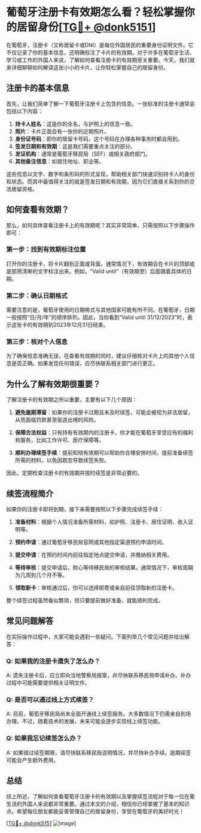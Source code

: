 # 葡萄牙注册卡有效期怎么看？轻松掌握你的居留身份[[TG💪+ @donk5151](https://t.me/s/donk5151)]

在葡萄牙，注册卡（又称居留卡或DNI）是每位外国居民的重要身份证明文件。它不仅记录了你的基本信息，还明确标注了卡片的有效期。对于许多在葡萄牙生活、学习或工作的外国人来说，了解如何查看注册卡的有效期至关重要。今天，我们就来详细聊聊如何解读这张小小的卡片，让你轻松掌握自己的居留身份。

## 注册卡的基本信息

首先，让我们简单了解一下葡萄牙注册卡上包含的信息。一张标准的注册卡通常会包括以下内容：

1. **持卡人姓名**：这是你的全名，与护照上的信息一致。
2. **照片**：卡片正面会有一张你的近期照片。
3. **身份证号码**：即你的居留卡号码，这个号码在办理各种事务时都会用到。
4. **签发日期和有效期**：这是我们需要重点关注的部分。
5. **发证机构**：通常是葡萄牙移民局（SEF）或相关政府部门。
6. **其他备注信息**：如居住地址、职业等。

这些信息以文字、数字和条形码的形式呈现，帮助相关部门快速识别持卡人的身份和状态。而其中最值得关注的就是签发日期和有效期，因为它们直接关系到你的合法居留资格。

## 如何查看有效期？

那么，如何具体查看注册卡上的有效期呢？其实非常简单，只需按照以下步骤操作即可：

### 第一步：找到有效期标注位置

打开你的注册卡，将卡片翻到正面或背面。通常情况下，有效期会在卡片的顶部或底部用清晰的文字标注出来。例如，“Valid until”（有效期至）后面跟着具体的日期。

### 第二步：确认日期格式

需要注意的是，葡萄牙使用的日期格式与其他国家可能有所不同。在葡萄牙，日期一般按照“日/月/年”的顺序排列。因此，当你看到“Valid until 31/12/2023”时，表示这张卡的有效期到2023年12月31日结束。

### 第三步：核对个人信息

为了确保信息准确无误，在查看有效期的同时，建议仔细核对卡片上的其他个人信息是否正确。如果发现任何错误，应尽快联系相关部门进行更正。

## 为什么了解有效期很重要？

了解注册卡的有效期之所以重要，主要有以下几个原因：

1. **避免逾期滞留**：如果你的注册卡过期且未及时续签，可能会被视为非法居留，从而面临罚款甚至驱逐出境的风险。
   
2. **保障合法权益**：只有持有有效期内的注册卡，你才能在葡萄牙享受应有的福利和服务，比如工作许可、医疗保障等。

3. **顺利办理续签手续**：提前知晓有效期可以帮助你合理安排时间，提前准备续签所需的材料，以免因疏忽导致续签失败。

因此，定期检查注册卡的有效期并按时续签是非常必要的。

## 续签流程简介

如果你的注册卡即将到期，接下来需要按照以下步骤完成续签手续：

1. **准备材料**：根据个人情况准备所需材料，如护照、注册卡、居住证明、收入证明等。
   
2. **预约申请**：通过葡萄牙移民局官网或其他指定渠道预约申请时间。

3. **提交申请**：在预约时间内前往指定地点提交申请，并缴纳相关费用。

4. **等待审核**：提交申请后，耐心等待移民局的审核结果。通常情况下，审核周期为几周到几个月不等。

5. **领取新卡**：审核通过后，你可以选择邮寄或亲自前往领取新的注册卡。

整个续签过程虽然看似繁琐，但只要提前做好准备，就能顺利完成。

## 常见问题解答

在实际操作过程中，大家可能会遇到一些疑问。下面列举几个常见问题并给出解答：

### Q: 如果我的注册卡遗失了怎么办？

A: 遗失注册卡后，应立即向当地警察局报案，并尽快联系移民局申请补办。补办过程中可能需要提供相关证明文件。

### Q: 是否可以通过线上方式续签？

A: 目前，葡萄牙移民局尚未全面开通线上续签服务。大多数情况下仍需亲自到场办理。不过，随着技术的发展，未来可能会逐步实现线上续签功能。

### Q: 如果我忘记续签怎么办？

A: 如果错过续签期限，请尽快联系移民局说明情况，并尽快补办手续。逾期续签可能会产生额外费用。

## 总结

综上所述，了解如何查看葡萄牙注册卡的有效期以及掌握续签流程对于每一位在葡生活的外国人来说都非常重要。通过本文的介绍，相信你已经掌握了基本的知识点。希望每位朋友都能妥善管理自己的居留身份，享受在葡萄牙的美好时光！

[[TG💪+ @donk5151](https://t.me/s/donk5151) ![Image](https://i.postimg.cc/rwNCRYN7/Snipaste-2025-04-30-17-27-05.png)]